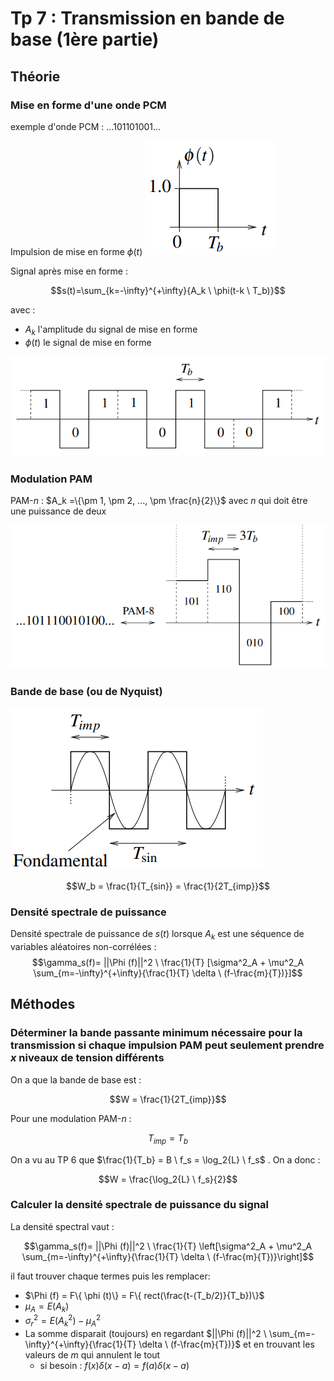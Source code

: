 # Tp 7 : Transmission en bande de base (1ère partie)

## Théorie

### Mise en forme d'une onde PCM

exemple d'onde PCM : $...101101001...$

Impulsion de mise en forme $\phi (t)$
![](attachments/Pasted%20image%2020230518160949.png)

Signal après mise en forme :

$$s(t)=\sum_{k=-\infty}^{+\infty}{A_k \ \phi(t-k \ T_b)}$$

avec :
- $A_k$ l'amplitude du signal de mise en forme
- $\phi (t)$ le signal de mise en forme

![](attachments/Pasted%20image%2020230518161232.png)

### Modulation PAM

PAM-$n$ : $A_k =\{\pm 1, \pm 2, ..., \pm \frac{n}{2}\}$ avec $n$ qui doit être une puissance de deux

![](attachments/Pasted%20image%2020230518160532.png)

### Bande de base (ou de Nyquist)

![](attachments/Pasted%20image%2020230518161847.png)

$$W_b = \frac{1}{T_{sin}} = \frac{1}{2T_{imp}}$$

### Densité spectrale de puissance

Densité spectrale de puissance de $s(t)$ lorsque $A_k$ est une séquence de variables aléatoires non-corrélées :
$$\gamma_s(f)= ||\Phi (f)||^2 \ \frac{1}{T} [\sigma^2_A + \mu^2_A \sum_{m=-\infty}^{+\infty}{\frac{1}{T} \delta \ (f-\frac{m}{T})}]$$

## Méthodes

### Déterminer la bande passante minimum nécessaire pour la transmission si chaque impulsion PAM peut seulement prendre $x$ niveaux de tension différents

On a que la bande de base est  :

$$W = \frac{1}{2T_{imp}}$$

Pour une modulation PAM-$n$ :

$$T_{imp} = T_b$$

On a vu au TP 6 que $\frac{1}{T_b} = B \ f_s = \log_2{L} \ f_s$ . On a donc :

$$W = \frac{\log_2{L} \ f_s}{2}$$

### Calculer la densité spectrale de puissance du signal

La densité spectral vaut :

$$\gamma_s(f)= ||\Phi (f)||^2 \ \frac{1}{T} \left[\sigma^2_A + \mu^2_A \sum_{m=-\infty}^{+\infty}{\frac{1}{T} \delta \ (f-\frac{m}{T})}\right]$$

il faut trouver chaque termes puis les remplacer:
- $\Phi (f) = F\{ \phi (t)\} = F\{ rect(\frac{t-(T_b/2)}{T_b})\}$
- $\mu_A = E(A_k)$
- $\sigma_r^2 = E(A_k^2) - \mu_A^2$
- La somme disparait (toujours) en regardant $||\Phi (f)||^2 \ \sum_{m=-\infty}^{+\infty}{\frac{1}{T} \delta \ (f-\frac{m}{T})}$ et en trouvant les valeurs de $m$ qui annulent le tout
	- si besoin : $f(x) \delta (x-a) = f(a)  \delta (x-a)$

























